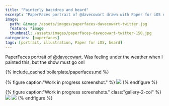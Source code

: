 ```yaml
---
title: "Painterly backdrop and beard"
excerpt: "PaperFaces portrait of @davecowart drawn with Paper for iOS on an iPad."
image: 
  path: &image /assets/images/paperfaces-davecowart-twitter.jpg 
  feature: *image
  thumbnail: /assets/images/paperfaces-davecowart-twitter-150.jpg
categories: [paperfaces]
tags: [portrait, illustration, Paper for iOS, beard]
---
```


PaperFaces portrait of [@davecowart](https://twitter.com/davecowart). Was feeling under the weather when I painted this, but the show must go on!

{% include_cached boilerplate/paperfaces.md %}

{% figure caption:"Work in progress screenshot." %}
[![](/assets/images/paperfaces-davecowart-process-1-600.jpg)](/assets/images/paperfaces-davecowart-process-1-lg.jpg)
{% endfigure %}

{% figure caption:"Work in progress screenshots." class:"gallery-2-col" %}
[![](/assets/images/paperfaces-davecowart-process-2-600.jpg)](/assets/images/paperfaces-davecowart-process-2-lg.jpg)
[![](/assets/images/paperfaces-davecowart-process-3-600.jpg)](/assets/images/paperfaces-davecowart-process-3-lg.jpg)
{% endfigure %}
